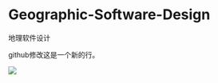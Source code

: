 # Geographic-Software-Design
地理软件设计

github修改这是一个新的行。

![](https://media1.tenor.com/m/wGmVzwiALcEAAAAC/keeping-it-fancy-cat.gif)
